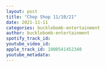 ```yaml
---
layout: post
title: "Chop Shop 11/10/21"
date: 2021-11-11
categories: bucklebomb-entertainment
author: bucklebomb-entertainment
spotify_track_id: 
youtube_video_id: 
apple_track_id: 1000541452340
youtube_metadata: 
---
```

